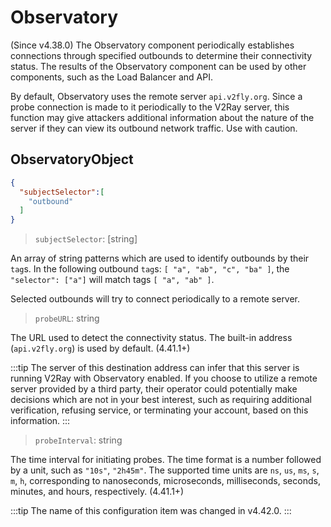 # Observatory

(Since v4.38.0) The Observatory component periodically establishes connections through specified outbounds to determine their connectivity status.
The results of the Observatory component can be used by other components, such as the Load Balancer and API.

By default, Observatory uses the remote server `api.v2fly.org`. Since a probe connection is made to it periodically to the V2Ray server, this function may give attackers additional information about the nature of the server if they can view its outbound network traffic. Use with caution.

## ObservatoryObject

```json
{
  "subjectSelector":[
    "outbound"
  ]
}
```

> `subjectSelector`: \[string\]

An array of string patterns which are used to identify outbounds by their `tag`s. In the following outbound `tag`s: `[ "a", "ab", "c", "ba" ]`, the `"selector": ["a"]` will match tags `[ "a", "ab" ]`.

Selected outbounds will try to connect periodically to a remote server.

> `probeURL`: string

The URL used to detect the connectivity status. The built-in address (`api.v2fly.org`) is used by default. (4.41.1+)

:::tip
The server of this destination address can infer that this server is running V2Ray with Observatory enabled. If you choose to utilize a remote server provided by a third party, their operator could potentially make decisions which are not in your best interest, such as requiring additional verification, refusing service, or terminating your account, based on this information.
:::

> `probeInterval`: string

The time interval for initiating probes. The time format is a number followed by a unit, such as `"10s"`, `"2h45m"`. The supported time units are `ns`, `us`, `ms`, `s`, `m`, `h`, corresponding to nanoseconds, microseconds, milliseconds, seconds, minutes, and hours, respectively. (4.41.1+)

:::tip
The name of this configuration item was changed in v4.42.0.
:::
